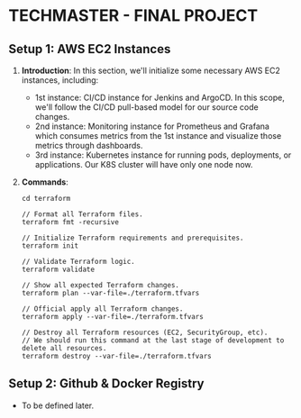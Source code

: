 # TECHMASTER - FINAL PROJECT

## Setup 1: AWS EC2 Instances

1. **Introduction**: In this section, we'll initialize some necessary AWS EC2 instances, including:
    - 1st instance: CI/CD instance for Jenkins and ArgoCD. In this scope, we'll follow the CI/CD pull-based model for
      our source code changes.
    - 2nd instance: Monitoring instance for Prometheus and Grafana which consumes metrics from the 1st instance and
      visualize those metrics through dashboards.
    - 3rd instance: Kubernetes instance for running pods, deployments, or applications. Our K8S cluster will have only
      one node now.

2. **Commands**:
   ```
   cd terraform
   
   // Format all Terraform files.
   terraform fmt -recursive
   
   // Initialize Terraform requirements and prerequisites.
   terraform init
   
   // Validate Terraform logic.
   terraform validate
   
   // Show all expected Terraform changes.
   terraform plan --var-file=./terraform.tfvars 
   
   // Official apply all Terraform changes.
   terraform apply --var-file=./terraform.tfvars 
   
   // Destroy all Terraform resources (EC2, SecurityGroup, etc).
   // We should run this command at the last stage of development to delete all resources.
   terraform destroy --var-file=./terraform.tfvars 
   ```

## Setup 2: Github & Docker Registry

- To be defined later.

